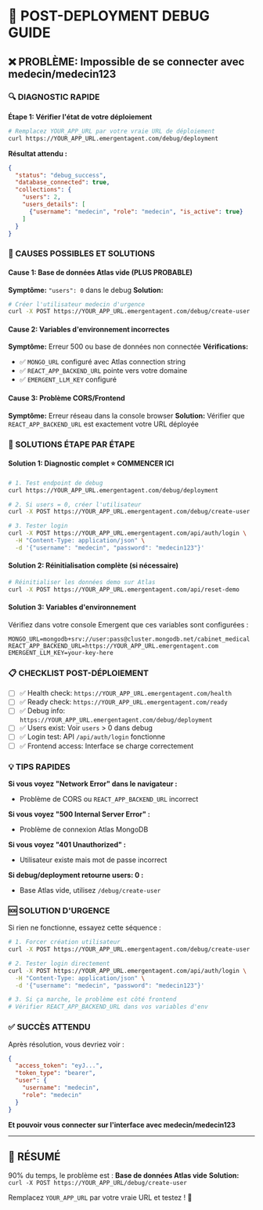 # 🚨 POST-DEPLOYMENT DEBUG GUIDE

## ❌ PROBLÈME: Impossible de se connecter avec medecin/medecin123

### 🔍 DIAGNOSTIC RAPIDE

**Étape 1: Vérifier l'état de votre déploiement**
```bash
# Remplacez YOUR_APP_URL par votre vraie URL de déploiement
curl https://YOUR_APP_URL.emergentagent.com/debug/deployment
```

**Résultat attendu :**
```json
{
  "status": "debug_success",
  "database_connected": true,
  "collections": {
    "users": 2,
    "users_details": [
      {"username": "medecin", "role": "medecin", "is_active": true}
    ]
  }
}
```

### 🚨 CAUSES POSSIBLES ET SOLUTIONS

#### **Cause 1: Base de données Atlas vide** (PLUS PROBABLE)
**Symptôme:** `"users": 0` dans le debug
**Solution:**
```bash
# Créer l'utilisateur medecin d'urgence
curl -X POST https://YOUR_APP_URL.emergentagent.com/debug/create-user
```

#### **Cause 2: Variables d'environnement incorrectes**
**Symptôme:** Erreur 500 ou base de données non connectée
**Vérifications:**
- ✅ `MONGO_URL` configuré avec Atlas connection string
- ✅ `REACT_APP_BACKEND_URL` pointe vers votre domaine
- ✅ `EMERGENT_LLM_KEY` configuré

#### **Cause 3: Problème CORS/Frontend**
**Symptôme:** Erreur réseau dans la console browser
**Solution:** Vérifier que `REACT_APP_BACKEND_URL` est exactement votre URL déployée

### 🔧 SOLUTIONS ÉTAPE PAR ÉTAPE

#### **Solution 1: Diagnostic complet** ⭐ COMMENCER ICI
```bash
# 1. Test endpoint de debug
curl https://YOUR_APP_URL.emergentagent.com/debug/deployment

# 2. Si users = 0, créer l'utilisateur
curl -X POST https://YOUR_APP_URL.emergentagent.com/debug/create-user

# 3. Tester login
curl -X POST https://YOUR_APP_URL.emergentagent.com/api/auth/login \
  -H "Content-Type: application/json" \
  -d '{"username": "medecin", "password": "medecin123"}'
```

#### **Solution 2: Réinitialisation complète (si nécessaire)**
```bash
# Réinitialiser les données demo sur Atlas
curl -X POST https://YOUR_APP_URL.emergentagent.com/api/reset-demo
```

#### **Solution 3: Variables d'environnement** 
Vérifiez dans votre console Emergent que ces variables sont configurées :
```
MONGO_URL=mongodb+srv://user:pass@cluster.mongodb.net/cabinet_medical
REACT_APP_BACKEND_URL=https://YOUR_APP_URL.emergentagent.com
EMERGENT_LLM_KEY=your-key-here
```

### 📋 CHECKLIST POST-DÉPLOIEMENT

- [ ] ✅ Health check: `https://YOUR_APP_URL.emergentagent.com/health`
- [ ] ✅ Ready check: `https://YOUR_APP_URL.emergentagent.com/ready` 
- [ ] ✅ Debug info: `https://YOUR_APP_URL.emergentagent.com/debug/deployment`
- [ ] ✅ Users exist: Voir `users` > 0 dans debug
- [ ] ✅ Login test: API `/api/auth/login` fonctionne
- [ ] ✅ Frontend access: Interface se charge correctement

### 💡 TIPS RAPIDES

**Si vous voyez "Network Error" dans le navigateur :**
- Problème de CORS ou `REACT_APP_BACKEND_URL` incorrect

**Si vous voyez "500 Internal Server Error" :**
- Problème de connexion Atlas MongoDB

**Si vous voyez "401 Unauthorized" :**
- Utilisateur existe mais mot de passe incorrect

**Si debug/deployment retourne users: 0 :**
- Base Atlas vide, utilisez `/debug/create-user`

### 🆘 SOLUTION D'URGENCE

Si rien ne fonctionne, essayez cette séquence :

```bash
# 1. Forcer création utilisateur
curl -X POST https://YOUR_APP_URL.emergentagent.com/debug/create-user

# 2. Tester login directement
curl -X POST https://YOUR_APP_URL.emergentagent.com/api/auth/login \
  -H "Content-Type: application/json" \
  -d '{"username": "medecin", "password": "medecin123"}'

# 3. Si ça marche, le problème est côté frontend
# Vérifier REACT_APP_BACKEND_URL dans vos variables d'env
```

### ✅ SUCCÈS ATTENDU

Après résolution, vous devriez voir :
```json
{
  "access_token": "eyJ...",
  "token_type": "bearer", 
  "user": {
    "username": "medecin",
    "role": "medecin"
  }
}
```

**Et pouvoir vous connecter sur l'interface avec medecin/medecin123**

---

## 🎯 RÉSUMÉ

90% du temps, le problème est : **Base de données Atlas vide**
**Solution:** `curl -X POST https://YOUR_APP_URL/debug/create-user`

Remplacez `YOUR_APP_URL` par votre vraie URL et testez ! 🚀